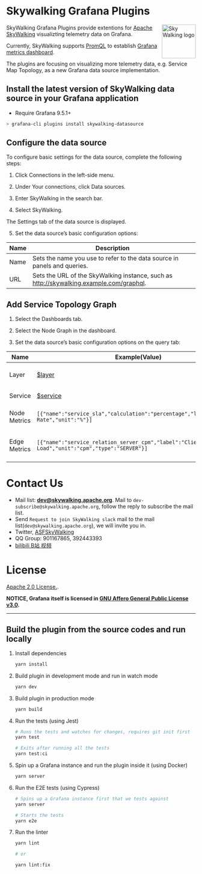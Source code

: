 # Skywalking Grafana Plugins

<img src="http://skywalking.apache.org/assets/logo.svg" alt="Sky Walking logo" height="90px" align="right" />

SkyWalking Grafana Plugins provide extentions for [Apache SkyWalking](https://skywalking.apache.org/) visualizting telemetry data on Grafana. 

Currently, SkyWalking supports [PromQL](https://skywalking.apache.org/docs/main/next/en/api/promql-service/) to establish [Grafana metrics dashboard](https://skywalking.apache.org/docs/main/next/en/setup/backend/ui-grafana/). 

The plugins are focusing on visualizing more telemetry data, e.g. Service Map Topology, as a new Grafana data source implementation.

## Install the latest version of SkyWalking data source in your Grafana application

* Require Grafana 9.5.1+

```bash
> grafana-cli plugins install skywalking-datasource
```

## Configure the data source

To configure basic settings for the data source, complete the following steps:

1. Click Connections in the left-side menu.

2. Under Your connections, click Data sources.

3. Enter SkyWalking in the search bar.

4. Select SkyWalking.

The Settings tab of the data source is displayed.

5. Set the data source’s basic configuration options:

|Name|Description|
|----|----|
|Name|Sets the name you use to refer to the data source in panels and queries.|
|URL|Sets the URL of the SkyWalking instance, such as http://skywalking.example.com/graphql.|

## Add Service Topology Graph

1. Select the Dashboards tab.

2. Select the Node Graph in the dashboard.

5. Set the data source’s basic configuration options on the query tab:

|Name|Example(Value)|Description|
|----|----|----|
|Layer|[$layer](https://skywalking.apache.org/docs/main/next/en/setup/backend/ui-grafana/#dashboards-settings)|Current layer of services|
|Service|[$service](https://skywalking.apache.org/docs/main/next/en/setup/backend/ui-grafana/#dashboards-settings)|Current service|
|Node Metrics|`[{"name":"service_sla","calculation":"percentage","label":"Success Rate","unit":"%"}]`|Supports multiple metrics|
|Edge Metrics|`[{"name":"service_relation_server_cpm","label":"Client Load","unit":"cpm","type":"SERVER"}]`|Only supports maximum two metrics|

# Contact Us
* Mail list: **dev@skywalking.apache.org**. Mail to `dev-subscribe@skywalking.apache.org`, follow the reply to subscribe the mail list.
* Send `Request to join SkyWalking slack` mail to the mail list(`dev@skywalking.apache.org`), we will invite you in.
* Twitter, [ASFSkyWalking](https://twitter.com/AsfSkyWalking)
* QQ Group: 901167865, 392443393
* [bilibili B站 视频](https://space.bilibili.com/390683219)

# License
[Apache 2.0 License.](LICENSE).

**NOTICE, Grafana itself is licensed in [GNU Affero General Public License v3.0](https://github.com/grafana/grafana/blob/v9.5.1/LICENSE).**

____
## Build the plugin from the source codes and run locally

1. Install dependencies

   ```bash
   yarn install
   ```

2. Build plugin in development mode and run in watch mode

   ```bash
   yarn dev
   ```

3. Build plugin in production mode

   ```bash
   yarn build
   ```

4. Run the tests (using Jest)

   ```bash
   # Runs the tests and watches for changes, requires git init first
   yarn test
   
   # Exits after running all the tests
   yarn test:ci
   ```

5. Spin up a Grafana instance and run the plugin inside it (using Docker)

   ```bash
   yarn server
   ```

6. Run the E2E tests (using Cypress)

   ```bash
   # Spins up a Grafana instance first that we tests against 
   yarn server
   
   # Starts the tests
   yarn e2e
   ```

7. Run the linter

   ```bash
   yarn lint
   
   # or

   yarn lint:fix
   ```
